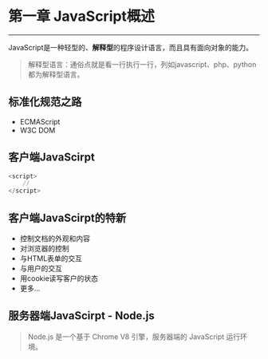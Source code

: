 # 第一章 JavaScript概述
---

JavaScript是一种轻型的、**解释型**的程序设计语言，而且具有面向对象的能力。

>解释型语言：通俗点就是看一行执行一行，列如javascript、php、python都为解释型语言。

## 标准化规范之路

- ECMAScript
- W3C DOM

## 客户端JavaScirpt

```js
<script>
    //
</script>
```

## 客户端JavaScirpt的特新

- 控制文档的外观和内容
- 对浏览器的控制
- 与HTML表单的交互
- 与用户的交互
- 用cookie读写客户的状态
- 更多...

## 服务器端JavaScirpt - Node.js

> Node.js 是一个基于 Chrome V8 引擎，服务器端的 JavaScript 运行环境。












